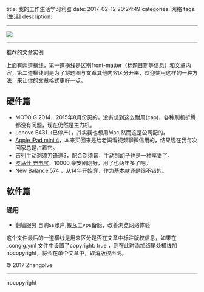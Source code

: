 title: 我的工作生活学习利器
date: 2017-02-12  20:24:49 
categories: 网络
tags: [生活] 
description: 

---


![](http://7ktu2f.com1.z0.glb.clouddn.com/6a4a49_4e03bc224328475ea2e20dddaf9d0fda-mv2_d_2121_1414_s_2.jpg)

---


推荐的文章实例

上面有两道横线，第一道横线是区别front-matter（标题日期等信息）和文章内容，第二道横线则是为了将题图与文章其他内容区分开来，欢迎使用这样的一种方法，来让你的文章格式更好一点。



## 硬件篇

* MOTO G 2014，2015年8月份买的，没有想到这么耐用(cao)，各种刷机折腾都没有问题，现在仍然是主力机。
* Lenove E431（已停产），其实我也想用Mac,然而这是公司配的。
* [Apple iPad mini 4](https://item.jd.com/1892003.html)，本来买回来是给老妈看视频聊微信用的，结果现在我每次回家总是占着它。
* [吉列手动剃须刀锋速3](https://item.jd.com/959960.html)，配合剃须膏，手动刮胡子也是一种享受了。
* [罗马仕 充电宝](https://item.jd.com/1232039.html)，10000 豪安刚刚好，用了也两年多了吧。
* New Balance 574 ，从14年开始穿，作为基本款还是很不错的。
## 软件篇

### 通用

* 翻墙服务 自购ss账户,搬瓦工vps备胎，改善浏览网络体验

这个文件最后的一道横线是用来区分是否在文章中标注版权信息，如果在_congig.yml 文件中设置了copyright: true ，则在此时添加结尾处横线加nocopyright，将会在单个文章中，取消版权声明。



© 2017 Zhangolve

---

nocopyright


